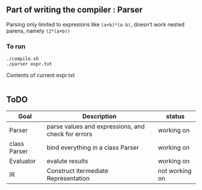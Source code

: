 Part of writing the compiler :  Parser
---

Parsing only limited to expresions like `(a+b)*(a-b)`, doesn't work nested parens, namely `(2*(a+b))`

### To run 
```
./compile.sh
./parser expr.txt
```
Contents of current expr.txt

```

```

## ToDO 

| Goal | Description | status | 
| ---- | ------------| ------ |
| Parser | parse values and expressions, and check for errors | working on |
| class Parser | bind everything in a class Parser | working on | 
| Evaluator | evalute results | working on |
| IR | Construct itermediate Representation | not working on |
